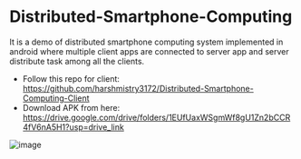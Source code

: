 # Distributed-Smartphone-Computing
It is a demo of distributed smartphone computing system implemented in android where multiple client apps are connected to server app and server distribute task among all the clients.

- Follow this repo for client: https://github.com/harshmistry3172/Distributed-Smartphone-Computing-Client
- Download APK from here: https://drive.google.com/drive/folders/1EUfUaxWSgmWf8gU1Zn2bCCR4fV6nA5H1?usp=drive_link


![image](https://github.com/user-attachments/assets/4b754ce8-5b03-473e-8764-8ab2b8e69a3d)


